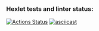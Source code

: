 ### Hexlet tests and linter status:
[![Actions Status](https://github.com/Arrcontender/python-project-lvl2/workflows/hexlet-check/badge.svg)](https://github.com/Arrcontender/python-project-lvl2/actions)
[![asciicast](https://asciinema.org/a/DfEgmBklm0zHCcMSkdL8y9y5C.svg)](https://asciinema.org/a/DfEgmBklm0zHCcMSkdL8y9y5C)
